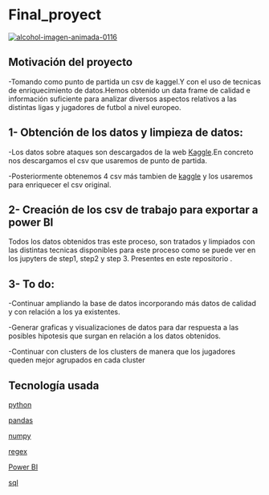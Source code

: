 # Final_proyect

<a href="https://www.gifsanimados.org/cat-alcohol-328.htm"><img src="https://www.gifsanimados.org/data/media/328/alcohol-imagen-animada-0116.gif" border="0" alt="alcohol-imagen-animada-0116" /></a>


## Motivación del proyecto

-Tomando como punto de partida un csv de kaggel.Y con el uso de tecnicas de  enriquecimiento de datos.Hemos obtenido un data frame de calidad e información suficiente para analizar diversos aspectos relativos a las distintas ligas  y  jugadores de futbol a nivel europeo.

## 1- Obtención de los datos y limpieza de datos:

-Los datos sobre ataques son descargados de la web [Kaggle](https://www.kaggle.com/hugomathien/soccer).En concreto nos descargamos el csv que usaremos de punto de partida.

-Posteriormente obtenemos 4 csv más tambien de [kaggle](https://www.kaggle.com/stefanoleone992/fifa-20-complete-player-dataset?select=teams_and_leagues.csv) y los usaremos para enriquecer el csv original.

## 2- Creación de los csv de trabajo para exportar a power BI

Todos los datos obtenidos tras este proceso, son tratados y limpiados con las distintas tecnicas disponibles para este proceso como se puede ver en los jupyters de step1, step2 y step 3. Presentes en este repositorio .

## 3- To do:

-Continuar ampliando la base de datos incorporando más datos de calidad y con relación a los ya existentes.

-Generar graficas y visualizaciones de datos para dar respuesta a las posibles hipotesis que surgan en relación a los datos obtenidos.

-Continuar con clusters de los clusters de manera que los jugadores queden mejor agrupados en cada cluster 

## Tecnología usada


[python](https://docs.python.org/3/)

[pandas](https://pandas.pydata.org/)

[numpy](https://numpy.org/)

[regex](https://docs.microsoft.com/es-es/dotnet/api/system.text.regularexpressions.regex?view=net-6.0)

[Power BI](https://powerbi.microsoft.com/es-es/)

[sql](https://www.mysql.com/)